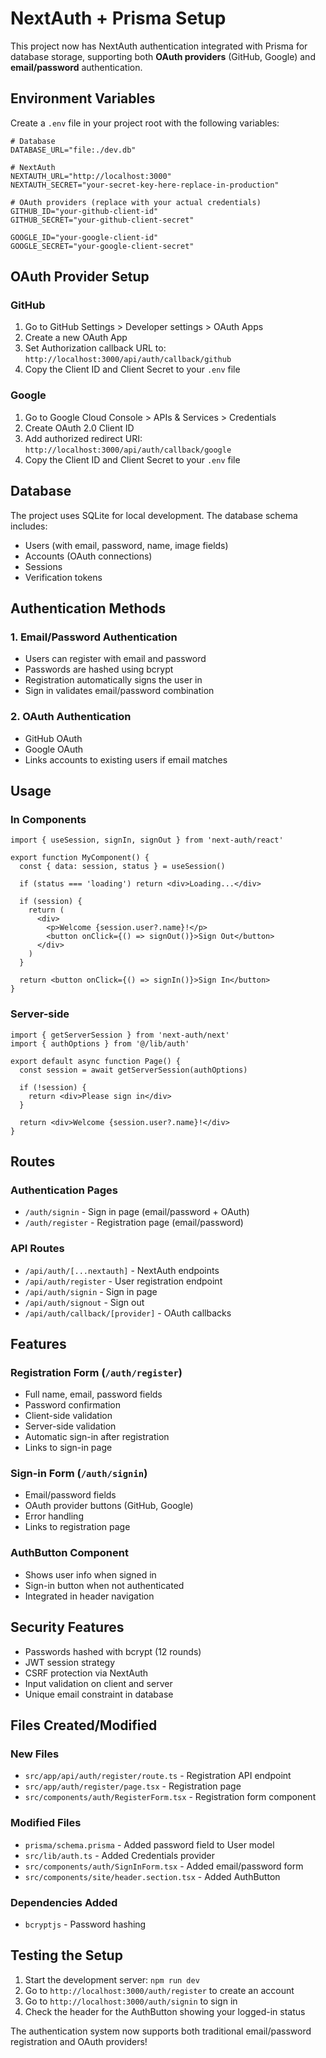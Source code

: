 # NextAuth + Prisma Setup

This project now has NextAuth authentication integrated with Prisma for database storage, supporting both **OAuth providers** (GitHub, Google) and **email/password** authentication.

## Environment Variables

Create a `.env` file in your project root with the following variables:

```env
# Database
DATABASE_URL="file:./dev.db"

# NextAuth
NEXTAUTH_URL="http://localhost:3000"
NEXTAUTH_SECRET="your-secret-key-here-replace-in-production"

# OAuth providers (replace with your actual credentials)
GITHUB_ID="your-github-client-id"
GITHUB_SECRET="your-github-client-secret"

GOOGLE_ID="your-google-client-id"
GOOGLE_SECRET="your-google-client-secret"
```

## OAuth Provider Setup

### GitHub

1. Go to GitHub Settings > Developer settings > OAuth Apps
2. Create a new OAuth App
3. Set Authorization callback URL to: `http://localhost:3000/api/auth/callback/github`
4. Copy the Client ID and Client Secret to your `.env` file

### Google

1. Go to Google Cloud Console > APIs & Services > Credentials
2. Create OAuth 2.0 Client ID
3. Add authorized redirect URI: `http://localhost:3000/api/auth/callback/google`
4. Copy the Client ID and Client Secret to your `.env` file

## Database

The project uses SQLite for local development. The database schema includes:

- Users (with email, password, name, image fields)
- Accounts (OAuth connections)
- Sessions
- Verification tokens

## Authentication Methods

### 1. Email/Password Authentication

- Users can register with email and password
- Passwords are hashed using bcrypt
- Registration automatically signs the user in
- Sign in validates email/password combination

### 2. OAuth Authentication

- GitHub OAuth
- Google OAuth
- Links accounts to existing users if email matches

## Usage

### In Components

```tsx
import { useSession, signIn, signOut } from 'next-auth/react'

export function MyComponent() {
  const { data: session, status } = useSession()

  if (status === 'loading') return <div>Loading...</div>

  if (session) {
    return (
      <div>
        <p>Welcome {session.user?.name}!</p>
        <button onClick={() => signOut()}>Sign Out</button>
      </div>
    )
  }

  return <button onClick={() => signIn()}>Sign In</button>
}
```

### Server-side

```tsx
import { getServerSession } from 'next-auth/next'
import { authOptions } from '@/lib/auth'

export default async function Page() {
  const session = await getServerSession(authOptions)

  if (!session) {
    return <div>Please sign in</div>
  }

  return <div>Welcome {session.user?.name}!</div>
}
```

## Routes

### Authentication Pages

- `/auth/signin` - Sign in page (email/password + OAuth)
- `/auth/register` - Registration page (email/password)

### API Routes

- `/api/auth/[...nextauth]` - NextAuth endpoints
- `/api/auth/register` - User registration endpoint
- `/api/auth/signin` - Sign in page
- `/api/auth/signout` - Sign out
- `/api/auth/callback/[provider]` - OAuth callbacks

## Features

### Registration Form (`/auth/register`)

- Full name, email, password fields
- Password confirmation
- Client-side validation
- Server-side validation
- Automatic sign-in after registration
- Links to sign-in page

### Sign-in Form (`/auth/signin`)

- Email/password fields
- OAuth provider buttons (GitHub, Google)
- Error handling
- Links to registration page

### AuthButton Component

- Shows user info when signed in
- Sign-in button when not authenticated
- Integrated in header navigation

## Security Features

- Passwords hashed with bcrypt (12 rounds)
- JWT session strategy
- CSRF protection via NextAuth
- Input validation on client and server
- Unique email constraint in database

## Files Created/Modified

### New Files

- `src/app/api/auth/register/route.ts` - Registration API endpoint
- `src/app/auth/register/page.tsx` - Registration page
- `src/components/auth/RegisterForm.tsx` - Registration form component

### Modified Files

- `prisma/schema.prisma` - Added password field to User model
- `src/lib/auth.ts` - Added Credentials provider
- `src/components/auth/SignInForm.tsx` - Added email/password form
- `src/components/site/header.section.tsx` - Added AuthButton

### Dependencies Added

- `bcryptjs` - Password hashing

## Testing the Setup

1. Start the development server: `npm run dev`
2. Go to `http://localhost:3000/auth/register` to create an account
3. Go to `http://localhost:3000/auth/signin` to sign in
4. Check the header for the AuthButton showing your logged-in status

The authentication system now supports both traditional email/password registration and OAuth providers!
